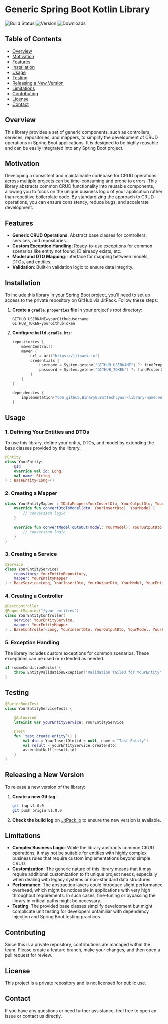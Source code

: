 
# Generic Spring Boot Kotlin Library

![Build Status](https://img.shields.io/badge/build-passing-brightgreen)
![Version](https://img.shields.io/badge/version-1.0.0-blue)
![Downloads](https://img.shields.io/badge/downloads-100%2B-brightgreen)

## Table of Contents
- [Overview](#overview)
- [Motivation](#motivation)
- [Features](#features)
- [Installation](#installation)
- [Usage](#usage)
- [Testing](#testing)
- [Releasing a New Version](#releasing-a-new-version)
- [Limitations](#limitations)
- [Contributing](#contributing)
- [License](#license)
- [Contact](#contact)

## Overview

This library provides a set of generic components, such as controllers, services, repositories, and mappers, to simplify the development of CRUD operations in Spring Boot applications. It is designed to be highly reusable and can be easily integrated into any Spring Boot project.

## Motivation

Developing a consistent and maintainable codebase for CRUD operations across multiple projects can be time-consuming and prone to errors. This library abstracts common CRUD functionality into reusable components, allowing you to focus on the unique business logic of your application rather than repetitive boilerplate code. By standardizing the approach to CRUD operations, you can ensure consistency, reduce bugs, and accelerate development.

## Features

- **Generic CRUD Operations**: Abstract base classes for controllers, services, and repositories.
- **Custom Exception Handling**: Ready-to-use exceptions for common scenarios like entity not found, ID already exists, etc.
- **Model and DTO Mapping**: Interface for mapping between models, DTOs, and entities.
- **Validation**: Built-in validation logic to ensure data integrity.

## Installation

To include this library in your Spring Boot project, you'll need to set up access to the private repository on GitHub via JitPack. Follow these steps:

1. **Create a `gradle.properties` file** in your project's root directory:

    ```properties
    GITHUB_USERNAME=yourGithubUsername
    GITHUB_TOKEN=yourGithubToken
    ```

2. **Configure `build.gradle.kts`**:

    ```kotlin
    repositories {
        mavenCentral()
        maven {
            url = uri("https://jitpack.io")
            credentials {
                username = System.getenv("GITHUB_USERNAME") ?: findProperty("GITHUB_USERNAME") as String? ?: ""
                password = System.getenv("GITHUB_TOKEN") ?: findProperty("GITHUB_TOKEN") as String? ?: ""
            }
        }
    }

    dependencies {
        implementation("com.github.BinaryBurstTech:your-library-name:version")
    }
    ```

## Usage

### 1. Defining Your Entities and DTOs

To use this library, define your entity, DTOs, and model by extending the base classes provided by the library.

```kotlin
@Entity
class YourEntity(
    @Id
    override val id: Long,
    val name: String
) : BaseEntity<Long>()
```

### 2. Creating a Mapper

```kotlin
class YourEntityMapper : IDataMapper<YourInsertDto, YourOutputDto, YourModel, YourEntity, Long> {
    override fun convertDtoToModel(dto: YourInsertDto): YourModel {
        // conversion logic
    }
    
    override fun convertModelToDtoOut(model: YourModel): YourOutputDto {
        // conversion logic
    }
}
```

### 3. Creating a Service

```kotlin
@Service
class YourEntityService(
    repository: YourEntityRepository,
    mapper: YourEntityMapper
) : BaseService<Long, YourInsertDto, YourOutputDto, YourModel, YourEntity, YourEntityRepository, YourEntityMapper>(repository, mapper)
```

### 4. Creating a Controller

```kotlin
@RestController
@RequestMapping("/your-entities")
class YourEntityController(
    service: YourEntityService,
    mapper: YourEntityMapper
) : BaseController<Long, YourInsertDto, YourOutputDto, YourModel, YourEntity, YourEntityMapper, YourEntityRepository, YourEntityService>(service, mapper)
```

### 5. Exception Handling

The library includes custom exceptions for common scenarios. These exceptions can be used or extended as needed.

```kotlin
if (someConditionFails) {
    throw EntityValidationException("Validation failed for YourEntity")
}
```

## Testing

```kotlin
@SpringBootTest
class YourEntityServiceTests {

    @Autowired
    lateinit var yourEntityService: YourEntityService

    @Test
    fun `test create entity`() {
        val dto = YourInsertDto(id = null, name = "Test Entity")
        val result = yourEntityService.create(dto)
        assertNotNull(result.id)
    }
}
```

## Releasing a New Version

To release a new version of the library:

1. **Create a new Git tag**:

    ```sh
    git tag v1.0.0
    git push origin v1.0.0
    ```

2. **Check the build log** on [JitPack.io](https://jitpack.io) to ensure the new version is available.

## Limitations

- **Complex Business Logic**: While the library abstracts common CRUD operations, it may not be suitable for entities with highly complex business rules that require custom implementations beyond simple CRUD.
- **Customization**: The generic nature of this library means that it may require additional customization to fit unique project needs, especially when dealing with legacy systems or non-standard data structures.
- **Performance**: The abstraction layers could introduce slight performance overhead, which might be noticeable in applications with very high throughput requirements. In such cases, fine-tuning or bypassing the library in critical paths might be necessary.
- **Testing**: The provided base classes simplify development but might complicate unit testing for developers unfamiliar with dependency injection and Spring Boot testing practices.

## Contributing

Since this is a private repository, contributions are managed within the team. Please create a feature branch, make your changes, and then open a pull request for review.

## License

This project is a private repository and is not licensed for public use.

## Contact

If you have any questions or need further assistance, feel free to open an issue or contact us directly.
